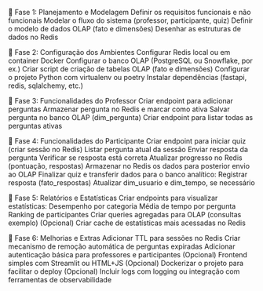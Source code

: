 
🔷 Fase 1: Planejamento e Modelagem
 Definir os requisitos funcionais e não funcionais
 Modelar o fluxo do sistema (professor, participante, quiz)
 Definir o modelo de dados OLAP (fato e dimensões)
 Desenhar as estruturas de dados no Redis
 
🔷 Fase 2: Configuração dos Ambientes
 Configurar Redis local ou em container Docker
 Configurar o banco OLAP (PostgreSQL ou Snowflake, por ex.)
 Criar script de criação de tabelas OLAP (fato e dimensões)
 Configurar o projeto Python com virtualenv ou poetry
 Instalar dependências (fastapi, redis, sqlalchemy, etc.)
 
🔷 Fase 3: Funcionalidades do Professor
 Criar endpoint para adicionar perguntas
 Armazenar pergunta no Redis e marcar como ativa
 Salvar pergunta no banco OLAP (dim_pergunta)
 Criar endpoint para listar todas as perguntas ativas
 
🔷 Fase 4: Funcionalidades do Participante
 Criar endpoint para iniciar quiz (criar sessão no Redis)
 Listar pergunta atual da sessão
 Enviar resposta da pergunta
 Verificar se resposta está correta
 Atualizar progresso no Redis (pontuação, respostas)
 Armazenar no Redis os dados para posterior envio ao OLAP
 Finalizar quiz e transferir dados para o banco analítico:
Registrar resposta (fato_respostas)
Atualizar dim_usuario e dim_tempo, se necessário

🔷 Fase 5: Relatórios e Estatísticas
 Criar endpoints para visualizar estatísticas:
Desempenho por categoria
Média de tempo por pergunta
Ranking de participantes
 Criar queries agregadas para OLAP (consultas exemplo)
 (Opcional) Criar cache de estatísticas mais acessadas no Redis
 
🔷 Fase 6: Melhorias e Extras
 Adicionar TTL para sessões no Redis
 Criar mecanismo de remoção automática de perguntas expiradas
 Adicionar autenticação básica para professores e participantes
 (Opcional) Frontend simples com Streamlit ou HTML+JS
 (Opcional) Dockerizar o projeto para facilitar o deploy
 (Opcional) Incluir logs com logging ou integração com ferramentas de observabilidade
 
